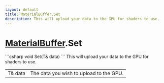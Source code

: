 ```yaml
---
layout: default
title: MaterialBuffer.Set
description: This will upload your data to the GPU for shaders to use.
---
```

# [MaterialBuffer]({{site.url}}/Pages/Reference/MaterialBuffer.html).Set

<div class='signature' markdown='1'>
```csharp
void Set(T& data)
```
This will upload your data to the GPU for shaders to use.
</div>

|  |  |
|--|--|
|T& data|The data you wish to upload to the GPU.|




